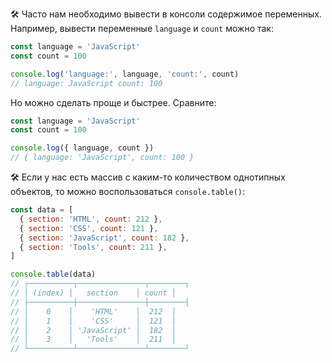 🛠 Часто нам необходимо вывести в консоли содержимое переменных. Например, вывести переменные `language` и `count` можно так:

```js
const language = 'JavaScript'
const count = 100

console.log('language:', language, 'count:', count)
// language: JavaScript count: 100
```

Но можно сделать проще и быстрее. Сравните:

```js
const language = 'JavaScript'
const count = 100

console.log({ language, count })
// { language: 'JavaScript', count: 100 }
```

🛠 Если у нас есть массив с каким-то количеством однотипных объектов, то можно воспользоваться `console.table()`:

```js
const data = [
  { section: 'HTML', count: 212 },
  { section: 'CSS', count: 121 },
  { section: 'JavaScript', count: 182 },
  { section: 'Tools', count: 211 },
]

console.table(data)
// ┌──────────┬───────────────┬────────┐
// │ (index) │   section    │ count │
// ├──────────┼───────────────┼────────┤
// │    0    │    'HTML'    │  212  │
// │    1    │    'CSS'     │  121  │
// │    2    │ 'JavaScript' │  182  │
// │    3    │   'Tools'    │  211  │
// └──────────┴───────────────┴────────┘
```

